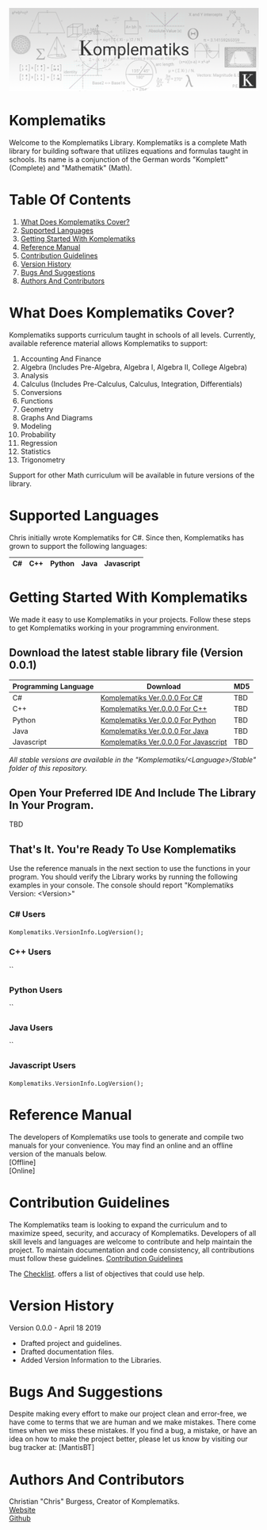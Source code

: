 ![Komplematiks Banner](https://github.com/cburgessus/Komplematiks/blob/master/Branding/Banner.png)

# Komplematiks
Welcome to the Komplematiks Library. Komplematiks is a complete Math library for building software that utilizes equations and formulas taught in schools. Its name is a conjunction of the German words "Komplett" (Complete) and "Mathematik" (Math).

# Table Of Contents
1. [What Does Komplematiks Cover?](https://github.com/cburgessus/Komplematiks#what-does-komplematiks-cover)
2. [Supported Languages](https://github.com/cburgessus/Komplematiks#supported-languages)
3. [Getting Started With Komplematiks](https://github.com/cburgessus/Komplematiks#getting-started-with-komplematiks)
4. [Reference Manual](https://github.com/cburgessus/Komplematiks#reference-manual)
5. [Contribution Guidelines](https://github.com/cburgessus/Komplematiks#contribution-guidelines)
6. [Version History](https://github.com/cburgessus/Komplematiks#version-history)
7. [Bugs And Suggestions](https://github.com/cburgessus/Komplematiks#bugs-and-suggestions)
8. [Authors And Contributors](https://github.com/cburgessus/Komplematiks#Authors-And-Contributors)

# What Does Komplematiks Cover?
Komplematiks supports curriculum taught in schools of all levels. Currently, available reference material allows Komplematiks to support:
1. Accounting And Finance
2. Algebra (Includes Pre-Algebra, Algebra I, Algebra II, College Algebra)
3. Analysis
4. Calculus (Includes Pre-Calculus, Calculus, Integration, Differentials)
5. Conversions
6. Functions
7. Geometry
8. Graphs And Diagrams
9. Modeling
10. Probability
11. Regression
12. Statistics
13. Trigonometry

Support for other Math curriculum will be available in future versions of the library.

# Supported Languages
Chris initially wrote Komplematiks for C#. Since then, Komplematiks has grown to support the following languages:

| C# | C++ | Python | Java | Javascript |
| --- | --- | --- | --- | --- |

# Getting Started With Komplematiks
We made it easy to use Komplematiks in your projects.  Follow these steps to get Komplematiks working in your programming environment.
## Download the latest stable library file (Version 0.0.1)

| Programming Language | Download | MD5 |
| --- | --- | --- |
| C# | [Komplematiks Ver.0.0.0 For C#](TBD) | TBD |
| C++ | [Komplematiks Ver.0.0.0 For C++](TBD) | TBD |
| Python | [Komplematiks Ver.0.0.0 For Python](TBD) | TBD |
| Java | [Komplematiks Ver.0.0.0 For Java](TBD) | TBD |
| Javascript | [Komplematiks Ver.0.0.0 For Javascript](TBD) | TBD |

*All stable versions are available in the "Komplematiks/\<Language\>/Stable" folder of this repository.*

## Open Your Preferred IDE And Include The Library In Your Program.
TBD

## That\'s It. You\'re Ready To Use Komplematiks
Use the reference manuals in the next section to use the functions in your program. You should verify the Library works by running the following examples in your console. The console should report "Komplematiks Version: \<Version\>"

### C\# Users
`Komplematiks.VersionInfo.LogVersion();`

### C++ Users
``

### Python Users
``

### Java Users
``

### Javascript Users
`Komplematiks.VersionInfo.LogVersion();`

# Reference Manual
The developers of Komplematiks use tools to generate and compile two manuals for your convenience. You may find an online and an offline version of the manuals below.<br>
[Offline]<br>
[Online]

# Contribution Guidelines
The Komplematiks team is looking to expand the curriculum and to maximize speed, security, and accuracy of Komplematiks. Developers of all skill levels and languages are welcome to contribute and help maintain the project. To maintain documentation and code consistency, all contributions must follow these guidelines.
[Contribution Guidelines](https://github.com/cburgessus/Komplematiks/blob/master/ContributionGuidelines.md)

The [Checklist](https://github.com/cburgessus/Komplematiks/blob/master/Checklist.md). offers a list of objectives that could use help. 

# Version History
Version 0.0.0 - April 18 2019
- Drafted project and guidelines.
- Drafted documentation files.
- Added Version Information to the Libraries.

# Bugs And Suggestions
Despite making every effort to make our project clean and error-free, we have come to terms that we are human and we make mistakes. There come times when we miss these mistakes. If you find a bug, a mistake, or have an idea on how to make the project better, please let us know by visiting our bug tracker at:
[MantisBT]

# Authors And Contributors
Christian "Chris" Burgess, Creator of Komplematiks.<br>
[Website](http://www.chrisburgess.us "Chris\'s Personal Website")<br>
[Github](https://github.com/cburgessus "Chris\'s GitHub Page")
